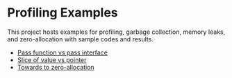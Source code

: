 # Profiling Examples

This project hosts examples for profiling, garbage collection, memory leaks, and zero-allocation with sample codes and results.

* [Pass function vs pass interface](./pass-fn-vs-interface/README.md)
* [Slice of value vs pointer](./slice-of-value-vs-pointer/README.md)
* [Towards to zero-allocation](./towards-to-zero-allocation/README.md)

